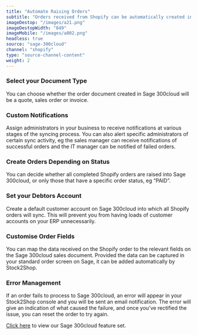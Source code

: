 ```yaml
---
title: "Automate Raising Orders"
subtitle: "Orders received from Shopify can be automatically created in Sage 300cloud."
imageDestop: "/images/a21.png"
imageDestopWidth: "849"
imageMobile: "/images/a002.png"
headless: true
source: "sage-300cloud"
channel: "shopify"
type: "source-channel-content"
weight: 2
---
```


### Select your Document Type
You can choose whether the order document created in Sage 300cloud will be a quote, sales order or invoice.

### Custom Notifications
Assign administrators in your business to receive notifications at various stages of the syncing process. You can also alert specific administrators of certain sync activity, eg the sales manager can receive notifications of successful orders and the IT manager can be notified of failed orders.

### Create Orders Depending on Status
You can decide whether all completed Shopify orders are raised into Sage 300cloud, or only those that have a specific order status, eg “PAID”.

### Set your Debtors Account
Create a default customer account on Sage 300cloud into which all Shopify orders will sync. This will prevent you from having loads of customer accounts on your ERP unnecessarily.

### Customise Order Fields
You can map the data received on the Shopify order to the relevant fields on the Sage 300cloud sales document. Provided the data can be captured in your standard order screen on Sage, it can be added automatically by Stock2Shop.

### Error Management
If an order fails to process to Sage 300cloud, an error will appear in your Stock2Shop console and you will be sent an email notification. The error will give an indication of what caused the failure, and once you’ve rectified the issue, you can reset the order to try again.

[Click here](/help/features/sage-300cloud/ "Sage 300cloud Features") to view our Sage 300cloud feature set.